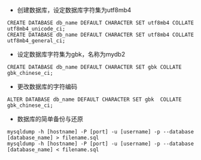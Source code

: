 - 创建数据库，设定数据库字符集为utf8mb4
```
CREATE DATABASE db_name DEFAULT CHARACTER SET utf8mb4 COLLATE utf8mb4_unicode_ci;
CREATE DATABASE db_name DEFAULT CHARACTER SET utf8mb4 COLLATE utf8mb4_general_ci;
```
- 设定数据库字符集为gbk，名称为mydb2
```
CREATE DATABASE db_name DEFAULT CHARACTER SET gbk COLLATE gbk_chinese_ci;
```
- 更改数据库的字符编码
```
ALTER DATABASE db_name DEFAULT CHARACTER SET gbk  COLLATE gbk_chinese_ci;
```
- 数据库的简单备份与还原
```
mysqldump -h [hostname] -P [port] -u [username] -p --database [database_name] > filename.sql
mysqldump -h [hostname] -P [port] -u [username] -p --database [database_name] < filename.sql
```